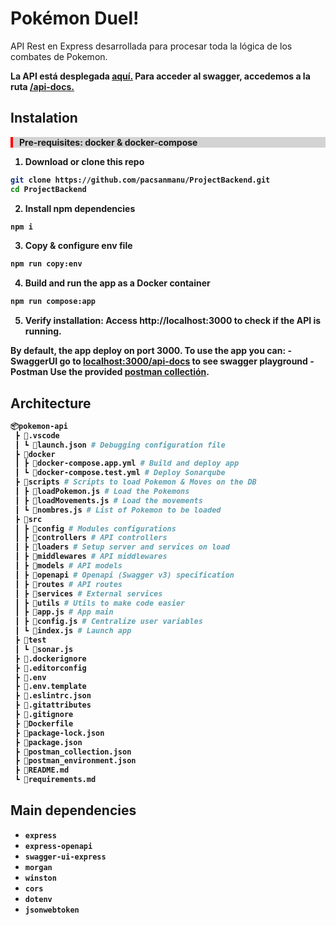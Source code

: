 # Pokémon Duel!

API Rest en Express desarrollada para procesar toda la lógica de los combates de Pokemon.

<b> La API está desplegada [aquí.](https://projectbackend-1gr0.onrender.com/ping) Para acceder al swagger, accedemos a la ruta [/api-docs.](https://projectbackend-1gr0.onrender.com/api-docs)

## Instalation

<div style="border-left: 4px solid red; padding-left: 10px; background-color: lightgray; font-weight: bold">
    <p>Pre-requisites: docker & docker-compose</p>
</div>


1. Download or clone this repo

```bash
git clone https://github.com/pacsanmanu/ProjectBackend.git
cd ProjectBackend
```

2. Install npm dependencies

```bash
npm i
```

3. Copy & configure env file

```bash
npm run copy:env
```

4. Build and run the app as a Docker container

```bash
npm run compose:app
```

5. Verify installation: Access http://localhost:3000 to check if the API is running.

By default, the app deploy on port 3000. To use the app you can:
    - **SwaggerUI** go to [localhost:3000/api-docs](http://localhost:3000/api-docs) to see swagger playground
    - **Postman** Use the provided [postman collectión](.postman_collection.json).

## Architecture

```bash
📦pokemon-api
 ┣ 📂.vscode
 ┃ ┗ 📜launch.json # Debugging configuration file
 ┣ 📂docker
 ┃ ┣ 📜docker-compose.app.yml # Build and deploy app
 ┃ ┗ 📜docker-compose.test.yml # Deploy Sonarqube
 ┣ 📂scripts # Scripts to load Pokemon & Moves on the DB
 ┃ ┣ 📜loadPokemon.js # Load the Pokemons
 ┃ ┣ 📜loadMovements.js # Load the movements
 ┃ ┗ 📜nombres.js # List of Pokemon to be loaded
 ┣ 📂src
 ┃ ┣ 📂config # Modules configurations
 ┃ ┣ 📂controllers # API controllers
 ┃ ┣ 📂loaders # Setup server and services on load
 ┃ ┣ 📂middlewares # API middlewares
 ┃ ┣ 📂models # API models
 ┃ ┣ 📂openapi # Openapi (Swagger v3) specification
 ┃ ┣ 📂routes # API routes
 ┃ ┣ 📂services # External services
 ┃ ┣ 📂utils # Utils to make code easier
 ┃ ┣ 📜app.js # App main
 ┃ ┣ 📜config.js # Centralize user variables
 ┃ ┗ 📜index.js # Launch app
 ┣ 📂test
 ┃ ┗ 📜sonar.js
 ┣ 📜.dockerignore
 ┣ 📜.editorconfig
 ┣ 📜.env
 ┣ 📜.env.template
 ┣ 📜.eslintrc.json
 ┣ 📜.gitattributes
 ┣ 📜.gitignore
 ┣ 📜Dockerfile
 ┣ 📜package-lock.json
 ┣ 📜package.json
 ┣ 📜postman_collection.json
 ┣ 📜postman_environment.json
 ┣ 📜README.md
 ┗ 📜requirements.md
```

## Main dependencies

- `express`
- `express-openapi`
- `swagger-ui-express`
- `morgan`
- `winston`
- `cors`
- `dotenv`
- `jsonwebtoken`